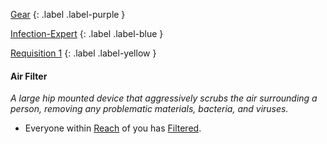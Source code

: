 
[Gear](Game/Gear-List)
{: .label .label-purple }

[Infection-Expert](Game/Blocks/Infection-Expert)
{: .label .label-blue }

[Requisition 1](Game/Deployment#Requisition)
{: .label .label-yellow }
#### Air Filter
*A large hip mounted device that aggressively scrubs the air surrounding a person, removing any problematic materials, bacteria, and viruses.*
* Everyone within [Reach](Game/Core/Movement#Reach) of you has [Filtered](Game/Core/Armour-Traits#Filtered).

